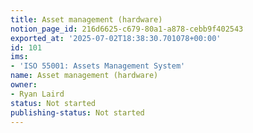 ```yaml
---
title: Asset management (hardware)
notion_page_id: 216d6625-c679-80a1-a878-cebb9f402543
exported_at: '2025-07-02T18:38:30.701078+00:00'
id: 101
ims:
- 'ISO 55001: Assets Management System'
name: Asset management (hardware)
owner:
- Ryan Laird
status: Not started
publishing-status: Not started
---
```


<!-- Unsupported block type: child_database -->

<!-- Unsupported block type: child_database -->

<!-- Unsupported block type: child_database -->